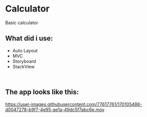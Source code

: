 # Calculator
Basic calculator

## What did i use:
- Auto Layout
- MVC
- Storyboard
- StackView

</br>

## The app looks like this:

https://user-images.githubusercontent.com/77617761/170105486-d0047278-b9f7-4e95-ae1a-49dc5f7abc6e.mov


